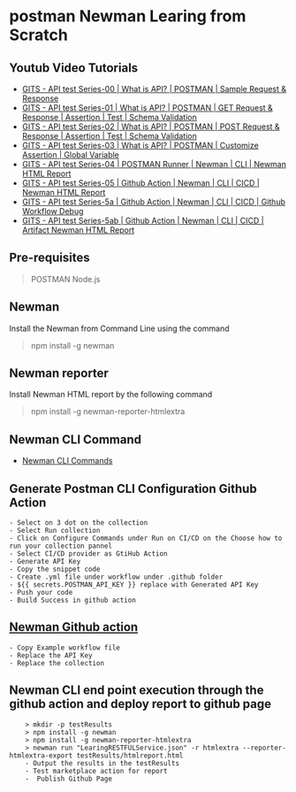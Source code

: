 # postman Newman Learing from Scratch 

## Youtub Video Tutorials 
- [GITS - API test Series-00 | What is API? | POSTMAN | Sample Request & Response](https://youtu.be/qniB-uDonDk)
- [GITS - API test Series-01 | What is API? | POSTMAN | GET Request & Response | Assertion | Test | Schema Validation](https://youtu.be/tHoiBne7SIE)
- [GITS - API test Series-02 | What is API? | POSTMAN | POST Request & Response | Assertion | Test | Schema Validation](https://youtu.be/yOnJhjyqY34)
- [GITS - API test Series-03 | What is API? | POSTMAN | Customize Assertion | Global Variable](https://youtu.be/biOUwIcEFPA)
- [GITS - API test Series-04 | POSTMAN Runner | Newman | CLI | Newman HTML Report](https://youtu.be/5W8Eu01gW_M)
- [GITS - API test Series-05 | Github Action | Newman | CLI | CICD | Newman HTML Report](https://youtu.be/oA2ZMAEeGV0)
- [GITS - API test Series-5a | Github Action | Newman | CLI | CICD | Github Workflow Debug](https://youtu.be/uzHgAJQsYd8)
- [GITS - API test Series-5ab | Github Action | Newman | CLI | CICD | Artifact Newman HTML Report ](https://youtu.be/hFMgJDD0x9g)

## Pre-requisites
> POSTMAN
> Node.js 

## Newman
Install the Newman from Command Line using the command 
> npm install -g newman

## Newman reporter
Install Newman HTML report by the following command
> npm install -g newman-reporter-htmlextra

## Newman CLI Command
-  [Newman CLI Commands](https://learning.postman.com/docs/collections/using-newman-cli/newman-options/)

## Generate Postman CLI Configuration Github Action
    - Select on 3 dot on the collection
    - Select Run collection 
    - Click on Configure Commands under Run on CI/CD on the Choose how to run your collection pannel 
    - Select CI/CD provider as GtiHub Action 
    - Generate API Key
    - Copy the snippet code 
    - Create .yml file under workflow under .github folder 
    - ${{ secrets.POSTMAN_API_KEY }} replace with Generated API Key 
    - Push your code 
    - Build Success in github action 

## [Newman Github action](https://github.com/marketplace/actions/newman-action)
    - Copy Example workflow file
    - Replace the API Key 
    - Replace the collection 

## Newman CLI end point execution through the github action and deploy report to github page
```
    > mkdir -p testResults
    > npm install -g newman
    > npm install -g newman-reporter-htmlextra
    > newman run "LearingRESTFULService.json" -r htmlextra --reporter-htmlextra-export testResults/htmlreport.html
    - Output the results in the testResults
    - Test marketplace action for report 
    -  Publish Github Page
```
